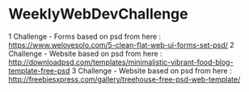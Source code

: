 # WeeklyWebDevChallenge 

1 Challenge - Forms based on psd from here :  https://www.welovesolo.com/5-clean-flat-web-ui-forms-set-psd/ 
2 Challenge - Website based on psd from here :  http://downloadpsd.com/templates/minimalistic-vibrant-food-blog-template-free-psd
3 Challenge - Website based on psd from here : http://freebiesxpress.com/gallery/treehouse-free-psd-web-template/
